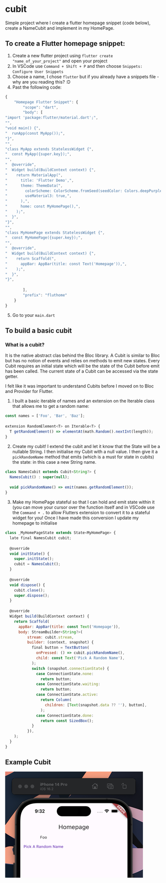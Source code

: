 # cubit

Simple project where I create a flutter homepage snippet (code below), create a NameCubit and implement in my HomePage.

## To create a Flutter homepage snippet:

1. Create a new flutter project using `flutter create "name_of_your_project"` and open your project
2. In VSCode use `Command + Shift + P` and then choose `Snippets: Configure User Snippets`
3. Choose a name, I chose `flutter` but if you already have a snippets file - why are you reading this? :D
4. Past the following code:

```js
{
	"Homepage Flutter Snippet": {
		"scope": "dart",
		"body": [
"import 'package:flutter/material.dart';",
"",
"void main() {",
"  runApp(const MyApp());",
"}",
"",
"class MyApp extends StatelessWidget {",
"  const MyApp({super.key});",
"",
"  @override",
"  Widget build(BuildContext context) {",
"    return MaterialApp(",
"      title: 'Flutter Demo',",
"      theme: ThemeData(",
"        colorScheme: ColorScheme.fromSeed(seedColor: Colors.deepPurple),",
"        useMaterial3: true,",
"      ),",
"      home: const MyHomePage(),",
"    );",
"  }",
"}",
"",
"class MyHomePage extends StatelessWidget {",
"  const MyHomePage({super.key});",
"",
"  @override",
"  Widget build(BuildContext context) {",
"    return Scaffold(",
"      appBar: AppBar(title: const Text('Homepage')),",
"    );",
"  }",
"}",

		],
		"prefix": "fluthome"
	}
}
```

5. Go to your `main.dart`

## To build a basic cubit

### What is a cubit?

It is the native abstract clas behind the Bloc library. A Cubit is similar to Bloc but has no notion of events and relies on methods to emit new states. Every Cubit requires an initial state which will be the state of the Cubit before emit has been called. The current state of a Cubit can be accessed via the state getter.

I felt like it was important to understand Cubits before I moved on to Bloc and Provider for Flutter.

1. I built a basic iterable of names and an extension on the Iterable class that allows me to get a random name:

```js
const names = ['Foo', 'Bar', 'Baz'];

extension RandomElement<T> on Iterable<T> {
  T getRandomElement() => elementAt(math.Random().nextInt(length));
}
```

2. Create my cubit! I extend the cubit and let it know that the State will be a nullable String. I then initialise my Cubit with a null value. I then give it a `pickRandomName` method that emits (which is a must for state in cubits) the state: in this case a new String name.

```js
class NamesCubit extends Cubit<String?> {
  NamesCubit() : super(null);

  void pickRandomName() => emit(names.getRandomElement());
}
```

3. Make my HomePage stateful so that I can hold and emit state within it (you can move your cursor over the function itself and in VSCode use the `Command + .` to allow Flutters extension to convert it to a stateful widget for you! Once I have made this conversion I update my homepage to initialise

```js
class _MyHomePageState extends State<MyHomePage> {
  late final NamesCubit cubit;

  @override
  void initState() {
    super.initState();
    cubit = NamesCubit();
  }

  @override
  void dispose() {
    cubit.close();
    super.dispose();
  }

  @override
  Widget build(BuildContext context) {
    return Scaffold(
      appBar: AppBar(title: const Text('Homepage')),
      body: StreamBuilder<String?>(
          stream: cubit.stream,
          builder: (context, snapshot) {
            final button = TextButton(
              onPressed: () => cubit.pickRandomName(),
              child: const Text('Pick A Random Name'),
            );
            switch (snapshot.connectionState) {
              case ConnectionState.none:
                return button;
              case ConnectionState.waiting:
                return button;
              case ConnectionState.active:
                return Column(
                  children: [Text(snapshot.data ?? ''), button],
                );
              case ConnectionState.done:
                return const SizedBox();
            }
          }),
    );
  }
}

```

## Example Cubit 

![image](assets/images/name.png)
